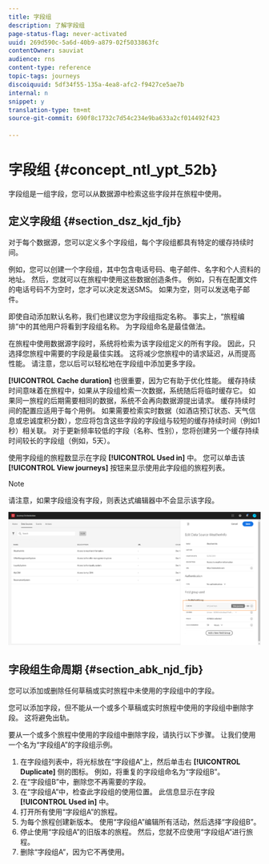 ```yaml
---
title: 字段组
description: 了解字段组
page-status-flag: never-activated
uuid: 269d590c-5a6d-40b9-a879-02f5033863fc
contentOwner: sauviat
audience: rns
content-type: reference
topic-tags: journeys
discoiquuid: 5df34f55-135a-4ea8-afc2-f9427ce5ae7b
internal: n
snippet: y
translation-type: tm+mt
source-git-commit: 690f8c1732c7d54c234e9ba633a2cf014492f423

---
```




# 字段组 {#concept_ntl_ypt_52b}

字段组是一组字段，您可以从数据源中检索这些字段并在旅程中使用。

## 定义字段组 {#section_dsz_kjd_fjb}

对于每个数据源，您可以定义多个字段组，每个字段组都具有特定的缓存持续时间。

例如，您可以创建一个字段组，其中包含电话号码、电子邮件、名字和个人资料的地址。 然后，您就可以在旅程中使用这些数据创造条件。 例如，只有在配置文件的电话号码不为空时，您才可以决定发送SMS。 如果为空，则可以发送电子邮件。

即使自动添加默认名称，我们也建议您为字段组指定名称。 事实上，“旅程编排”中的其他用户将看到字段组名称。 为字段组命名是最佳做法。

在旅程中使用数据源字段时，系统将检索为该字段组定义的所有字段。 因此，只选择您旅程中需要的字段是最佳实践。 这将减少您旅程中的请求延迟，从而提高性能。 请注意，您以后可以轻松地在字段组中添加更多字段。

**[!UICONTROL Cache duration]** 也很重要，因为它有助于优化性能。 缓存持续时间意味着在旅程中，如果从字段组检索一次数据，系统随后将临时缓存它。 如果同一旅程的后期需要相同的数据，系统不会再向数据源提出请求。 缓存持续时间的配置应适用于每个用例。 如果需要检索实时数据（如酒店预订状态、天气信息或忠诚度积分数），您应将包含这些字段的字段组与较短的缓存持续时间（例如1秒）相关联。 对于更新频率较低的字段（名称、性别），您将创建另一个缓存持续时间较长的字段组（例如，5天）。

使用字段组的旅程数显示在字段 **[!UICONTROL Used in]** 中。 您可以单击该 **[!UICONTROL View journeys]** 按钮来显示使用此字段组的旅程列表。

>[!NOTE]
>
>请注意，如果字段组没有字段，则表达式编辑器中不会显示该字段。

![](../assets/journey3bis.png)

## 字段组生命周期 {#section_abk_njd_fjb}

您可以添加或删除任何草稿或实时旅程中未使用的字段组中的字段。

您可以添加字段，但不能从一个或多个草稿或实时旅程中使用的字段组中删除字段。 这将避免出轨。

要从一个或多个旅程中使用的字段组中删除字段，请执行以下步骤。 让我们使用一个名为“字段组A”的字段组示例。

1. 在字段组列表中，将光标放在“字段组A”上，然后单击右 **[!UICONTROL Duplicate]** 侧的图标。 例如，将重复的字段组命名为“字段组B”。
1. 在“字段组B”中，删除您不再需要的字段。
1. 在“字段组A”中，检查此字段组的使用位置。 此信息显示在字段 **[!UICONTROL Used in]** 中。
1. 打开所有使用“字段组A”的旅程。
1. 为每个旅程创建新版本。 使用“字段组A”编辑所有活动，然后选择“字段组B”。
1. 停止使用“字段组A”的旧版本的旅程。 然后，您就不应使用“字段组A”进行旅程。
1. 删除“字段组A”，因为它不再使用。
